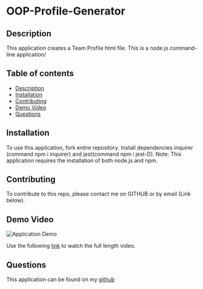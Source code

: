 # OOP-Profile-Generator

## Description
This application creates a Team Profile html file.  This is a node.js command-line application/  

## Table of contents
- [Description](#Description)
- [Installation](#Installation)
- [Contributing](#Contributing)
- [Demo Video](#DemoVideo)
- [Questions](#Questions)

## Installation
To use this application, fork entire repository. Install dependencies inquirer (command npm i inquirer) and jest(command npm i jest-D). Note: This application requires the installation of both node.js and npm.


## Contributing
To contribute to this repo, please contact me on GITHUB or by email (Link below).


## Demo Video

![Application Demo](./TeamProfileDemo.gif)

Use the following [link](https://drive.google.com) to watch the full length video.


## Questions
This application can be found on my [github](https://github.com/stongems)


